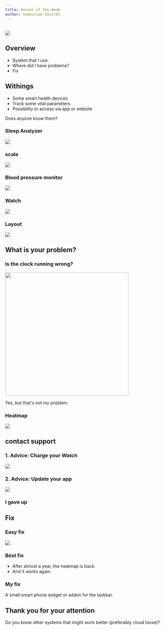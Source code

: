 ```yaml
---
title: Hassel of the Week
author: Sebastian Feustel
---
```


## 
![](img/meme.jpg)

## Overview
  - System that I use.
  - Where did I have problems?
  - Fix

## Withings
  - Some smart health devices 
  - Track some vital parameters
  - Possibility to access via app or website

Does anyone know them?

### Sleep Analyzer
![](img/sleep-analyzer.jpg)

### scale
![](img/scale.jpg)

### Blood pressure monitor
![](img/bm.jpg)

### Watch
![](img/uhr.jpg)

### Layout
![](img/layout.png)

## What is your problem?

### Is the clock running wrong?
<img src="img/fail.jpg" width="400">

Yes, but that's not my problem.

### Heatmap
![](img/heatmap2.png)

## contact support  

### 1. Advice: Charge your Watch
![](img/support1.png)

### 2. Advice: Update your app
![](img/support2.png)

### I gave up

## Fix

### Easy fix
![](img/meme3.jpg)

### Best fix 
- After almost a year, the heatmap is back.
- And it works again.

### My fix
A small smart phone widget or addon for the taskbar.

## Thank you for your attention
Do you know other systems that might work better (preferably cloud loose)?
